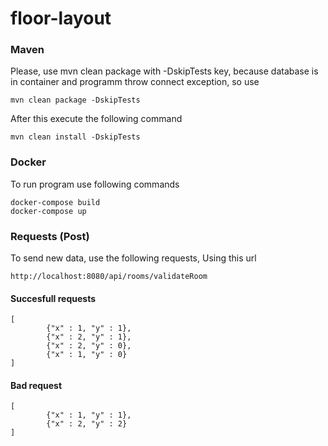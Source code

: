 # floor-layout
### Maven
Please, use mvn clean package with -DskipTests key, because database is in container and programm throw connect exception, so use
```
mvn clean package -DskipTests
```
After this execute the following command
```
mvn clean install -DskipTests
```

### Docker
To run program use following commands
```
docker-compose build
docker-compose up
```

### Requests (Post)

To send new data, use the following requests, Using this url 
```
http://localhost:8080/api/rooms/validateRoom
```

#### Succesfull requests
```
[
        {"x" : 1, "y" : 1},
        {"x" : 2, "y" : 1},
        {"x" : 2, "y" : 0},
        {"x" : 1, "y" : 0}
]

```
#### Bad request
```
[
        {"x" : 1, "y" : 1},
        {"x" : 2, "y" : 2}
]
```
